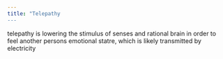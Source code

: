 ```yaml
---
title: "Telepathy
---
```


telepathy is lowering the stimulus of senses and rational brain in order to feel another persons emotional statre, which is likely transmitted by electricity